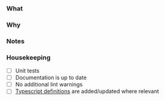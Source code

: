 <!--
Thanks for spending the time to send this PR :D.

Please fill out the information below and make sure you're familiar
with the contributing guidelines (found in the CONTRIBUTING.md file).
-->

<!-- What changes are being made? (feature/bug) -->
### What

<!-- Why are these changes necessary? Link any related issues -->
### Why

<!-- If necessary add any additional notes on the implementation -->
### Notes

### Housekeeping

- [ ] Unit tests
- [ ] Documentation is up to date
- [ ] No additional lint warnings
- [ ] [Typescript definitions](https://github.com/keeganwitt/jest-extended/blob/master/types/index.d.ts) are added/updated where relevant
